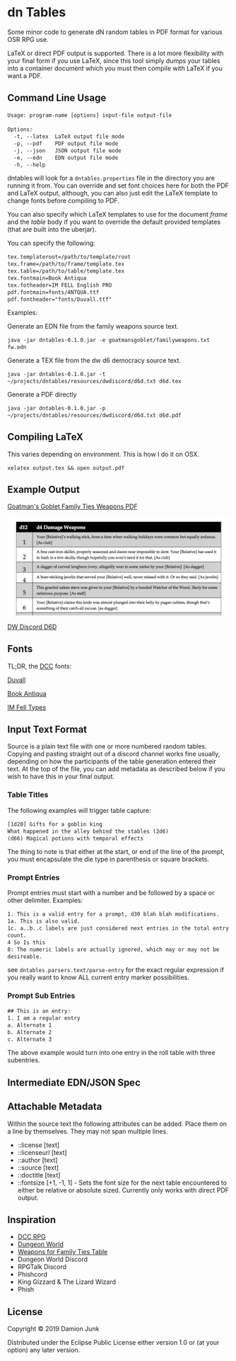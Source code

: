 # dn Tables

Some minor code to generate dN random tables in PDF format for various OSR RPG use.

LaTeX or direct PDF output is supported. There is a lot more flexibility with your final form if you use LaTeX, since this tool simply dumps your tables into a container document which you must then compile with LaTeX if you want a PDF.

## Command Line Usage

```
Usage: program-name [options] input-file output-file

Options:
  -t, --latex  LaTeX output file mode
  -p, --pdf    PDF output file mode
  -j, --json   JSON output file mode
  -e, --edn    EDN output file mode
  -h, --help
```

dntables will look for a `dntables.properties` file in the directory you are running it from. You can override and set font choices here for both the PDF and LaTeX output, although, you can also just edit the LaTeX template to change fonts before compiling to PDF.

You can also specify which LaTeX templates to use for the document _frame_ and the _table_ body if you want to override the default provided templates (that are built into the uberjar).

You can specify the following:

```
tex.templateroot=/path/to/template/root
tex.frame=/path/to/frame/template.tex
tex.table=/path/to/table/template.tex
tex.fontmain=Book Antiqua
tex.fotheader=IM FELL English PRO
pdf.fontmain=fonts/ANTQUA.ttf
pdf.fontheader="fonts/Duvall.ttf"
```

Examples:

Generate an EDN file from the family weapons source text.

```
java -jar dntables-0.1.0.jar -e goatmansgoblet/familyweapons.txt fw.edn
```

Generate a TEX file from the dw d6 democracy source text.

```
java -jar dntables-0.1.0.jar -t ~/projects/dntables/resources/dwdiscord/d6d.txt d6d.tex
```

Generate a PDF directly

```
java -jar dntables-0.1.0.jar -p ~/projects/dntables/resources/dwdiscord/d6d.txt d6d.pdf
```


## Compiling LaTeX

This varies depending on environment. This is how I do it on OSX.

```
xelatex output.tex && open output.pdf

```

## Example Output

[Goatman's Goblet Family Ties Weapons PDF](/samples/family-weapons-tables.pdf)

![(d12) d4 Damage Weapons](/samples/d12example.png?raw=true "d12 table example")

[DW Discord D6D](/samples/d6d.pdf)

## Fonts

TL;DR, the [DCC](http://goodman-games.com/dungeon-crawl-classics-rpg/) fonts:

[Duvall](https://www.dafont.com/duvall.font)

[Book Antiqua](https://www.wfonts.com/font/book-antiqua)

[IM Fell Types](https://www.dafont.com/im-fell-types.font)

## Input Text Format

Source is a plain text file with one or more numbered random tables.
Copying and pasting straight out of a discord channel works fine usually, depending on how the participants of the table generation entered their text. At the top of the file, you can add metadata as described below if you wish to have this in your final output.

### Table Titles

The following examples will trigger table capture:

```
[1d20] Gifts for a goblin king
What happened in the alley behind the stables (2d6)
(d66) Magical potions with temporal effects
```

The thing to note is that either at the start, or end of the line of the prompt, you must encapsulate the die type in parenthesis or square brackets.

### Prompt Entries

Prompt entries must start with a number and be followed by a space or other delimiter. Examples:

```
1. This is a valid entry for a prompt, d30 blah blah modifications.
1a. This is also valid.
1c. a..b..c labels are just considered next entries in the total entry count.
4 So Is this
8: The numeric labels are actually ignored, which may or may not be desireable.
```

see `dntables.parsers.text/parse-entry` for the exact regular expression if you really want to know ALL current entry marker possibilities.

### Prompt Sub Entries

```
## This is an entry:
1. I am a regular entry
a. Alternate 1
b. Alternate 2
c. Alternate 3
```

The above example would turn into one entry in the roll table with three subentries.

## Intermediate EDN/JSON Spec

## Attachable Metadata

Within the source text the following attributes can be added. Place them on a line by themselves.
They may not span multiple lines.

- ::license [text]
- ::licenseurl [text]
- ::author [text]
- ::source [text]
- ::doctitle [text]
- ::fontsize [+1, -1, 1] - Sets the font size for the next table encountered to either be relative or absolute sized. Currently only works with direct PDF output.


## Inspiration

- [DCC RPG](http://goodman-games.com/dungeon-crawl-classics-rpg/)
- [Dungeon World](https://dungeon-world.com/)
- [Weapons for Family Ties Table](http://www.goatmansgoblet.com/2019/04/ose-weapons-for-family-ties-by-damage.html)
- Dungeon World Discord
- RPGTalk Discord
- Phishcord
- King Gizzard & The Lizard Wizard
- Phish

## License

Copyright © 2019 Damion Junk

Distributed under the Eclipse Public License either version 1.0 or (at
your option) any later version.
